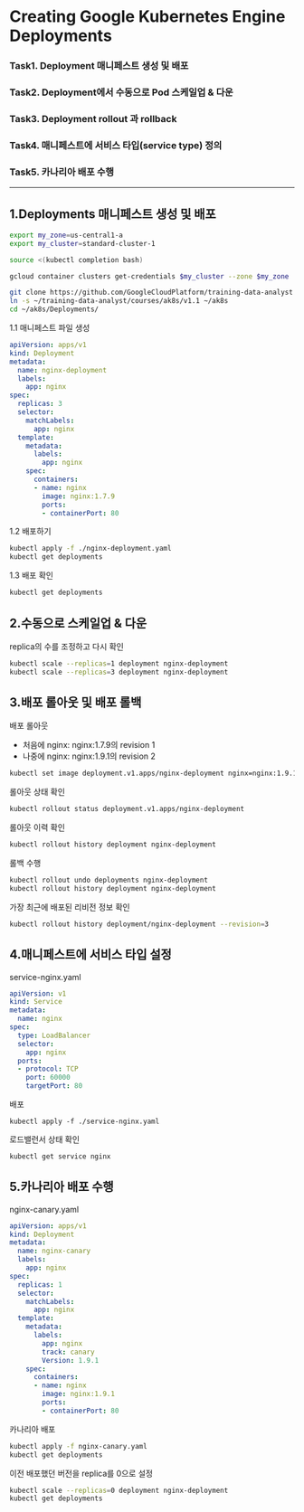 # Creating Google Kubernetes Engine Deployments

### Task1. Deployment 매니페스트 생성 및 배포

### Task2. Deployment에서 수동으로 Pod 스케일업 & 다운

### Task3. Deployment rollout 과 rollback

### Task4. 매니페스트에 서비스 타입(service type) 정의

### Task5. 카나리아 배포 수행

---

## 1.Deployments 매니페스트 생성 및 배포

```bash
export my_zone=us-central1-a
export my_cluster=standard-cluster-1

source <(kubectl completion bash)

gcloud container clusters get-credentials $my_cluster --zone $my_zone

git clone https://github.com/GoogleCloudPlatform/training-data-analyst
ln -s ~/training-data-analyst/courses/ak8s/v1.1 ~/ak8s
cd ~/ak8s/Deployments/
```

1.1 매니페스트 파일 생성

```yaml
apiVersion: apps/v1
kind: Deployment
metadata:
  name: nginx-deployment
  labels:
    app: nginx
spec:
  replicas: 3
  selector:
    matchLabels:
      app: nginx
  template:
    metadata:
      labels:
        app: nginx
    spec:
      containers:
      - name: nginx
        image: nginx:1.7.9
        ports:
        - containerPort: 80
```

1.2 배포하기

```bash
kubectl apply -f ./nginx-deployment.yaml
kubectl get deployments
```

1.3 배포 확인

```bash
kubectl get deployments
```

## 2.수동으로 스케일업 & 다운

replica의 수를 조정하고 다시 확인

```bash
kubectl scale --replicas=1 deployment nginx-deployment
kubectl scale --replicas=3 deployment nginx-deployment
```


## 3.배포 롤아웃 및 배포 롤백

배포 롤아웃
 - 처음에 nginx: nginx:1.7.9의 revision 1
 - 나중에 nginx: nginx:1.9.1의 revision 2

```bash
kubectl set image deployment.v1.apps/nginx-deployment nginx=nginx:1.9.1 --record
```

롤아웃 상태 확인

```bash
kubectl rollout status deployment.v1.apps/nginx-deployment
```

롤아웃 이력 확인

```bash
kubectl rollout history deployment nginx-deployment
```

롤백 수행

```bash
kubectl rollout undo deployments nginx-deployment
kubectl rollout history deployment nginx-deployment
```

가장 최근에 배포된 리비전 정보 확인

```bash
kubectl rollout history deployment/nginx-deployment --revision=3
```

## 4.매니페스트에 서비스 타입 설정

service-nginx.yaml

```yaml
apiVersion: v1
kind: Service
metadata:
  name: nginx
spec:
  type: LoadBalancer
  selector:
    app: nginx
  ports:
  - protocol: TCP
    port: 60000
    targetPort: 80
```

배포

```
kubectl apply -f ./service-nginx.yaml
```

로드밸런서 상태 확인

```bash
kubectl get service nginx
```


## 5.카나리아 배포 수행

nginx-canary.yaml

```yaml
apiVersion: apps/v1
kind: Deployment
metadata:
  name: nginx-canary
  labels:
    app: nginx
spec:
  replicas: 1
  selector:
    matchLabels:
      app: nginx
  template:
    metadata:
      labels:
        app: nginx
        track: canary
        Version: 1.9.1
    spec:
      containers:
      - name: nginx
        image: nginx:1.9.1
        ports:
        - containerPort: 80
```

카나리아 배포

```bash
kubectl apply -f nginx-canary.yaml
kubectl get deployments
```

이전 배포했던 버전을 replica를 0으로 설정

```bash
kubectl scale --replicas=0 deployment nginx-deployment
kubectl get deployments
```

